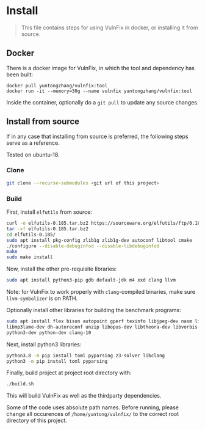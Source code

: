 # Install

> This file contains steps for using VulnFix in docker, or installing it from source.

## Docker

There is a docker image for VulnFix, in which the tool and dependency has been built:

```
docker pull yuntongzhang/vulnfix:tool
docker run -it --memory=30g --name vulnfix yuntongzhang/vulnfix:tool
```
Inside the container, optionally do a `git pull` to update any source changes.

## Install from source

If in any case that installing from source is preferred, the following steps serve as a reference.

Tested on ubuntu-18.

### Clone

```bash
git clone --recurse-submodules <git url of this project>
```

### Build

First, install `elfutils` from source:

```bash
curl -o elfutils-0.185.tar.bz2 https://sourceware.org/elfutils/ftp/0.185/elfutils-0.185.tar.bz2
tar -xf elfutils-0.185.tar.bz2
cd elfutils-0.185/
sudo apt install pkg-config zlib1g zlib1g-dev autoconf libtool cmake
./configure --disable-debuginfod --disable-libdebuginfod
make
sudo make install
```

Now, install the other pre-requisite libraries:

```bash
sudo apt install python3-pip gdb default-jdk m4 xxd clang llvm
```

Note: for VulnFix to work properly with `clang`-compiled binaries, make sure
`llvm-symbolizer` is on PATH.

Optionally install other libraries for building the benchmark programs:

```bash
sudo apt install flex bison autopoint gperf texinfo libjpeg-dev nasm libass-dev
libmp3lame-dev dh-autoreconf unzip libopus-dev libtheora-dev libvorbis-dev
python3-dev python-dev clang-10
```

Next, install python3 libraries:

```bash
python3.8 -m pip install toml pyparsing z3-solver libclang
python3 -m pip install toml pyparsing
```

Finally, build project at project root directory with:

```bash
./build.sh
```

This will build VulnFix as well as the thirdparty dependencies.

Some of the code uses absolute path names. Before running, please change all
occurences of `/home/yuntong/vulnfix/` to the correct root directory of this project.
